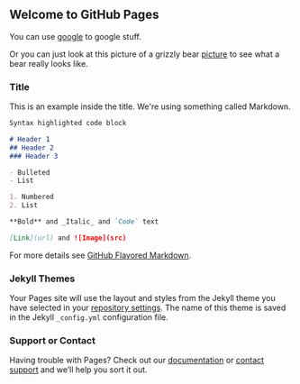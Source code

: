 ## Welcome to GitHub Pages

You can use [google](https://www.google.com/) to google stuff.

Or you can just look at this picture of a grizzly bear [picture](https://www.google.com/url?sa=i&rct=j&q=&esrc=s&source=images&cd=&cad=rja&uact=8&ved=0ahUKEwiA-tyzm-PYAhVDKKwKHYtADNoQjRwIBw&url=https%3A%2F%2Fwww.express.co.uk%2Fnews%2Fnature%2F453765%2FI-m-not-such-a-grizzly-bear-cub-gives-a-wave-in-adorable-snapshot&psig=AOvVaw3JaBbOcBwjtDLNVPaJUdak&ust=1516423353297619) to see what a bear really looks like.

### Title

This is an example inside the title.  We're using something called Markdown.
```markdown
Syntax highlighted code block

# Header 1
## Header 2
### Header 3

- Bulleted
- List

1. Numbered
2. List

**Bold** and _Italic_ and `Code` text

[Link](url) and ![Image](src)
```

For more details see [GitHub Flavored Markdown](https://guides.github.com/features/mastering-markdown/).

### Jekyll Themes

Your Pages site will use the layout and styles from the Jekyll theme you have selected in your [repository settings](https://github.com/mrmoeller/mrmoeller.github.io/settings). The name of this theme is saved in the Jekyll `_config.yml` configuration file.

### Support or Contact

Having trouble with Pages? Check out our [documentation](https://help.github.com/categories/github-pages-basics/) or [contact support](https://github.com/contact) and we’ll help you sort it out.
